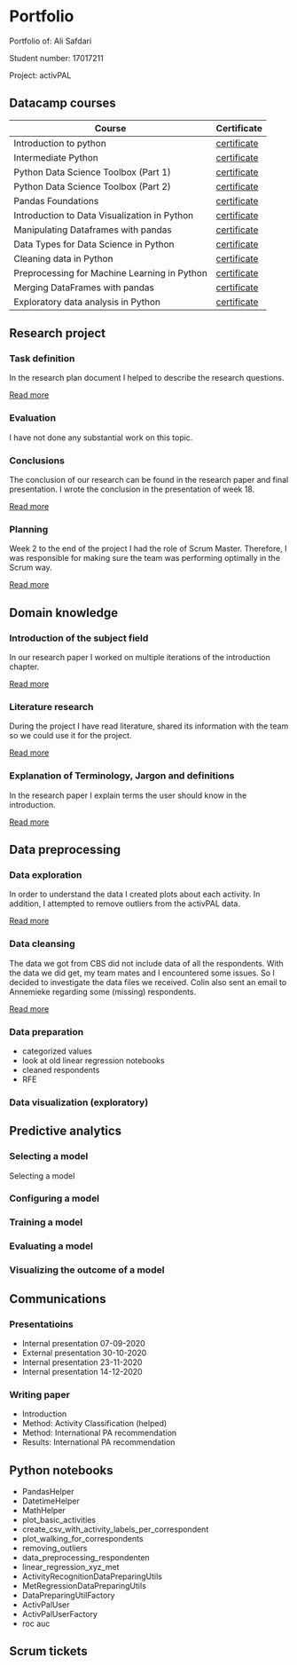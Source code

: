 # Portfolio
Portfolio of: Ali Safdari

Student number: 17017211

Project: activPAL

## Datacamp courses
| Course | Certificate |
| ----------- | ----------- |
| Introduction to python | [certificate](evidence/courses/introduction-to-python.pdf) |
| Intermediate Python	 | [certificate](evidence/courses/intermediate-python.pdf) |
| Python Data Science Toolbox (Part 1)	 | [certificate](evidence/courses/python-data-science-toolbox-part1.pdf) |
| Python Data Science Toolbox (Part 2)	 | [certificate](evidence/courses/python-data-science-toolbox-part2.pdf) |
| Pandas Foundations	 | [certificate](evidence/courses/pandas-foundations.pdf) |
| Introduction to Data Visualization in Python	 | [certificate](evidence/courses/introduction-to-data-visualization-in-python.pdf) |
| Manipulating Dataframes with pandas	 | [certificate](evidence/courses/manipulating-dataframes-with-pandas.pdf) |
| Data Types for Data Science in Python	 | [certificate](evidence/courses/data-types-for-data-science-in-python.pdf) |
| Cleaning data in Python	 | [certificate](evidence/courses/cleaning-data-in-python.pdf) |
| Preprocessing for Machine Learning in Python	 | [certificate](evidence/courses/preprocessing-for-machine-learning-in-python.pdf) |
| Merging DataFrames with pandas	 | [certificate](evidence/courses/merging-dataframes-with-pandas.pdf) |
| Exploratory data analysis in Python	 | [certificate](evidence/courses/exploratory-data-analysis-in-python.pdf) |

## Research project
### Task definition
In the research plan document I helped to describe the research questions.

[Read more](pages/research-project/task-definition.md)

### Evaluation
I have not done any substantial work on this topic.

### Conclusions
The conclusion of our research can be found in the research paper and final presentation. I wrote the conclusion in the presentation of week 18.

[Read more](pages/research-project/conclusions.md)

### Planning
Week 2 to the end of the project I had the role of Scrum Master. Therefore, I was responsible for making sure the team was performing optimally in the Scrum way. 

[Read more](pages/research-project/planning.md)

## Domain knowledge
### Introduction of the subject field
In our research paper I worked on multiple iterations of the introduction chapter.

[Read more](pages/domain-knowledge/introduction.md)

### Literature research
During the project I have read literature, shared its information with the team so we could use it for the project.

[Read more](pages/domain-knowledge/literature-research.md)

### Explanation of Terminology, Jargon and definitions
In the research paper I explain terms the user should know in the introduction.

[Read more](pages/domain-knowledge/terminology.md)

## Data preprocessing
### Data exploration
In order to understand the data I created plots about each activity. In addition, I attempted to remove outliers from the activPAL data.

[Read more](pages/data-preprocessing/data-exploration.md)

### Data cleansing
The data we got from CBS did not include data of all the respondents. With the data we did get, my team mates and I encountered some issues. So I decided to investigate the data files we received. Colin also sent an email to Annemieke regarding some (missing) respondents. 

[Read more](pages/data-preprocessing/data-cleansing.md)

### Data preparation
* categorized values
* look at old linear regression notebooks
* cleaned respondents
* RFE

### Data visualization (exploratory)


## Predictive analytics
### Selecting a model
Selecting a model

### Configuring a model

### Training a model

### Evaluating a model

### Visualizing the outcome of a model


## Communications
### Presentatioins
- Internal presentation 07-09-2020
- External presentation 30-10-2020
- Internal presentation 23-11-2020
- Internal presentation 14-12-2020

### Writing paper
- Introduction
- Method: Activity Classification (helped)
- Method: International PA recommendation
- Results: International PA recommendation

## Python notebooks
- PandasHelper
- DatetimeHelper
- MathHelper
- plot_basic_activities
- create_csv_with_activity_labels_per_correspondent
- plot_walking_for_correspondents
- removing_outliers
- data_preprocessing_respondenten
- linear_regression_xyz_met
- ActivityRecognitionDataPreparingUtils
- MetRegressionDataPreparingUtils
- DataPreparingUtilFactory
- ActivPalUser
- ActivPalUserFactory
- roc auc

## Scrum tickets
